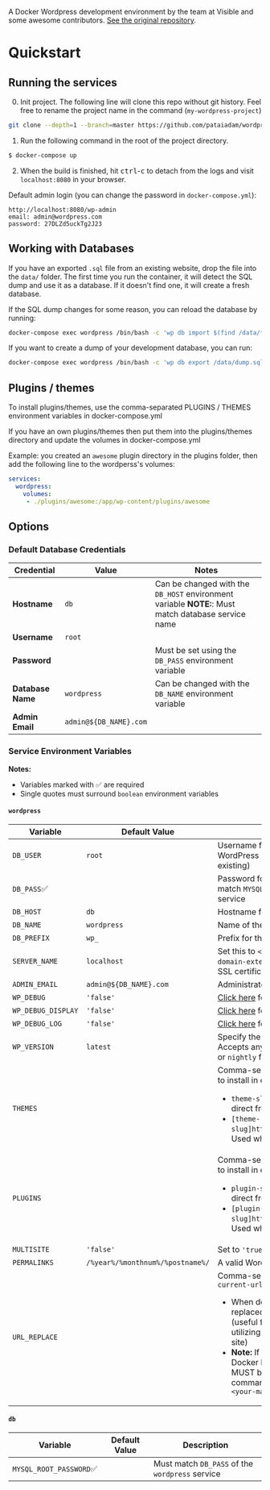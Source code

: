 A Docker Wordpress development environment by the team at Visible and some awesome contributors. [See the original repository](https://github.com/visiblevc/wordpress-starter).

# Quickstart

## Running the services

0. Init project. The following line will clone this repo without git history. Feel free to rename the project name in the command (`my-wordpress-project`)
```sh
git clone --depth=1 --branch=master https://github.com/pataiadam/wordpress-starter.git my-wordpress-project && rm -rf !$/.git
```

1. Run the following command in the root of the project directory.
```sh
$ docker-compose up
```

2. When the build is finished, hit <kbd>ctrl</kbd>-<kbd>c</kbd> to detach from the logs and visit `localhost:8080` in your browser.

Default admin login (you can change the password in `docker-compose.yml`):

```
http://localhost:8080/wp-admin
email: admin@wordpress.com
password: 27DLZd5uckTg2J23
```

## Working with Databases

If you have an exported `.sql` file from an existing website, drop the file into the `data/` folder.
The first time you run the container, it will detect the SQL dump and use it as a database. If it
doesn't find one, it will create a fresh database.

If the SQL dump changes for some reason, you can reload the database by running:

```sh
docker-compose exec wordpress /bin/bash -c 'wp db import $(find /data/*.sql | head -n 1) --allow-root'
```

If you want to create a dump of your development database, you can run:

```sh
docker-compose exec wordpress /bin/bash -c 'wp db export /data/dump.sql --allow-root'
```

## Plugins / themes

To install plugins/themes, use the comma-separated PLUGINS / THEMES environment variables in docker-compose.yml

If you have an own plugins/themes then put them into the plugins/themes directory and update the volumes in docker-compose.yml

Example: you created an `awesome` plugin directory in the plugins folder, then add the following line to the wordperss's volumes:

```yaml
services:
  wordpress:
    volumes:
     - ./plugins/awesome:/app/wp-content/plugins/awesome
```

## Options

### Default Database Credentials

| Credential        | Value                  | Notes                                                                                              |
| ----------------- | ---------------------- | -------------------------------------------------------------------------------------------------- |
| **Hostname**      | `db`                   | Can be changed with the `DB_HOST` environment variable **NOTE:**: Must match database service name |
| **Username**      | `root`                 |                                                                                                    |
| **Password**      |                        | Must be set using the `DB_PASS` environment variable                                               |
| **Database Name** | `wordpress`            | Can be changed with the `DB_NAME` environment variable                                             |
| **Admin Email**   | `admin@${DB_NAME}.com` |                                                                                                    |

### Service Environment Variables

**Notes:**

* Variables marked with ✅ are required
* Single quotes must surround `boolean` environment variables

#### `wordpress`

| Variable           | Default Value                    | Description                                                                                                                                                                                                                                                                                                                                                                                                                              |
| ------------------ | -------------------------------- | ---------------------------------------------------------------------------------------------------------------------------------------------------------------------------------------------------------------------------------------------------------------------------------------------------------------------------------------------------------------------------------------------------------------------------------------- |
| `DB_USER`          | `root`                           | Username for both the database and the WordPress installation (if not importing existing)                                                                                                                                                                                                                                                                                                                                                |
| `DB_PASS`✅        |                                  | Password for the database. Value must match `MYSQL_ROOT_PASSWORD` set in the `db` service                                                                                                                                                                                                                                                                                                                                                |
| `DB_HOST`          | `db`                             | Hostname for the database                                                                                                                                                                                                                                                                                                                                                                                                                |
| `DB_NAME`          | `wordpress`                      | Name of the database                                                                                                                                                                                                                                                                                                                                                                                                                     |
| `DB_PREFIX`        | `wp_`                            | Prefix for the database                                                                                                                                                                                                                                                                                                                                                                                                                  |
| `SERVER_NAME`      | `localhost`                      | Set this to `<your-domain-name>.<your-domain-extension>` if you plan on obtaining SSL certificates                                                                                                                                                                                                                                                                                                                                       |
| `ADMIN_EMAIL`      | `admin@${DB_NAME}.com`           | Administrator email address                                                                                                                                                                                                                                                                                                                                                                                                              |
| `WP_DEBUG`         | `'false'`                        | [Click here](https://codex.wordpress.org/WP_DEBUG) for more information                                                                                                                                                                                                                                                                                                                                                                  |
| `WP_DEBUG_DISPLAY` | `'false'`                        | [Click here](https://codex.wordpress.org/WP_DEBUG#WP_DEBUG_DISPLAY) for more information                                                                                                                                                                                                                                                                                                                                                 |
| `WP_DEBUG_LOG`     | `'false'`                        | [Click here](https://codex.wordpress.org/WP_DEBUG#WP_DEBUG_LOG) for more information                                                                                                                                                                                                                                                                                                                                                     |
| `WP_VERSION`       | `latest`                         | Specify the WordPress version to install. Accepts any valid semver number, `latest`, or `nightly` for beta builds.                                                                                                                                                                                                                                                                                                                       |
| `THEMES`           |                                  | Comma-separated list of themes you want to install in either of the following forms<ul><li>`theme-slug`: Used when installing theme direct from WordPress.org</li><li>`[theme-slug]https://themesite.com/theme.zip`: Used when installing theme from URL</li></ul>                                                                                                                                                                       |
| `PLUGINS`          |                                  | Comma-separated list of plugins you want to install in either of the following forms:<ul><li>`plugin-slug`: Used when installing plugin direct from WordPress.org.</li><li>`[plugin-slug]http://pluginsite.com/plugin.zip`: Used when installing plugin from URL.</li></ul>                                                                                                                                                              |
| `MULTISITE`        | `'false'`                        | Set to `'true'` to enable multisite                                                                                                                                                                                                                                                                                                                                                                                                      |
| `PERMALINKS`       | `/%year%/%monthnum%/%postname%/` | A valid WordPress permalink [structure tag](https://codex.wordpress.org/Using_Permalinks#Structure_Tags)                                                                                                                                                                                                                                                                                                                                 |
| `URL_REPLACE`      |                                  | Comma-separated string in the form of `current-url,replacement-url`<ul><li>When defined, `current-url` will be replaced with `replacement-url` on build (useful for development environments utilizing a database copied from a live site)<li>**Note:** If you are running Docker using Docker Machine, your replacement url MUST be the output of the following command: `echo $(docker-machine ip <your-machine-name>):8080`</li></ul> |

#### `db`

| Variable                | Default Value | Description                                     |
| ----------------------- | ------------- | ----------------------------------------------- |
| `MYSQL_ROOT_PASSWORD`✅ |               | Must match `DB_PASS` of the `wordpress` service |
